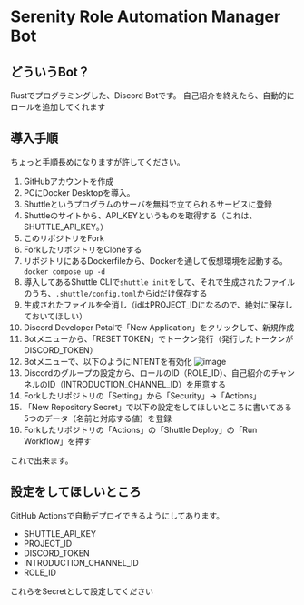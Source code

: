 # Serenity Role Automation Manager Bot

## どういうBot？
Rustでプログラミングした、Discord Botです。
自己紹介を終えたら、自動的にロールを追加してくれます

## 導入手順
ちょっと手順長めになりますが許してください。
1. GitHubアカウントを作成
2. PCにDocker Desktopを導入。
3. Shuttleというプログラムのサーバを無料で立てられるサービスに登録
4. Shuttleのサイトから、API_KEYというものを取得する（これは、SHUTTLE_API_KEY。）
5. このリポジトリをFork
6. ForkしたリポジトリをCloneする
7. リポジトリにあるDockerfileから、Dockerを通して仮想環境を起動する。
    `docker compose up -d`
9. 導入してあるShuttle CLIで`shuttle init`をして、それで生成されたファイルのうち、`.shuttle/config.toml`からidだけ保存する
10. 生成されたファイルを全消し（idはPROJECT_IDになるので、絶対に保存しておいてほしい）
11. Discord Developer Potalで「New Application」をクリックして、新規作成
12. Botメニューから、「RESET TOKEN」でトークン発行（発行したトークンがDISCORD_TOKEN）
13. Botメニューで、以下のようにINTENTを有効化
    ![image](https://github.com/user-attachments/assets/5c789a9b-8f1e-4fda-ae22-b9d89c5386e1)
14. Discordのグループの設定から、ロールのID（ROLE_ID）、自己紹介のチャンネルのID（INTRODUCTION_CHANNEL_ID）を用意する
15. Forkしたリポジトリの「Setting」から「Security」->「Actions」
16. 「New Repository Secret」で以下の設定をしてほしいところに書いてある5つのデータ（名前と対応する値）を登録
17. Forkしたリポジトリの「Actions」の「Shuttle Deploy」の「Run Workflow」を押す

これで出来ます。
## 設定をしてほしいところ
GitHub Actionsで自動デプロイできるようにしてあります。

- SHUTTLE_API_KEY
- PROJECT_ID
- DISCORD_TOKEN
- INTRODUCTION_CHANNEL_ID
- ROLE_ID

これらをSecretとして設定してください

